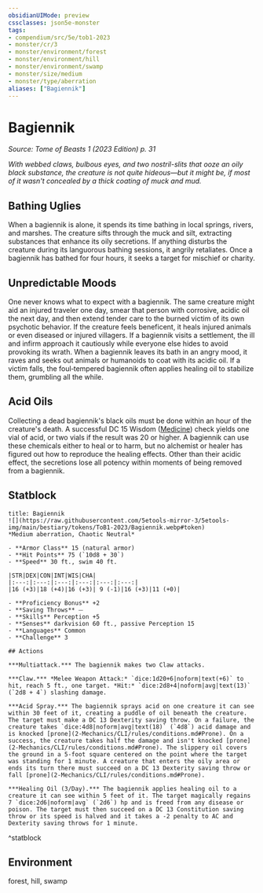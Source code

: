 ```yaml
---
obsidianUIMode: preview
cssclasses: json5e-monster
tags:
- compendium/src/5e/tob1-2023
- monster/cr/3
- monster/environment/forest
- monster/environment/hill
- monster/environment/swamp
- monster/size/medium
- monster/type/aberration
aliases: ["Bagiennik"]
---
```

# Bagiennik
*Source: Tome of Beasts 1 (2023 Edition) p. 31*  

*With webbed claws, bulbous eyes, and two nostril-slits that ooze an oily black substance, the creature is not quite hideous—but it might be, if most of it wasn't concealed by a thick coating of muck and mud.*

## Bathing Uglies

When a bagiennik is alone, it spends its time bathing in local springs, rivers, and marshes. The creature sifts through the muck and silt, extracting substances that enhance its oily secretions. If anything disturbs the creature during its languorous bathing sessions, it angrily retaliates. Once a bagiennik has bathed for four hours, it seeks a target for mischief or charity.

## Unpredictable Moods

One never knows what to expect with a bagiennik. The same creature might aid an injured traveler one day, smear that person with corrosive, acidic oil the next day, and then extend tender care to the burned victim of its own psychotic behavior. If the creature feels beneficent, it heals injured animals or even diseased or injured villagers. If a bagiennik visits a settlement, the ill and infirm approach it cautiously while everyone else hides to avoid provoking its wrath. When a bagiennik leaves its bath in an angry mood, it raves and seeks out animals or humanoids to coat with its acidic oil. If a victim falls, the foul‑tempered bagiennik often applies healing oil to stabilize them, grumbling all the while.

## Acid Oils

Collecting a dead bagiennik's black oils must be done within an hour of the creature's death. A successful DC 15 Wisdom ([Medicine](2-Mechanics/CLI/rules/skills.md#Medicine)) check yields one vial of acid, or two vials if the result was 20 or higher. A bagiennik can use these chemicals either to heal or to harm, but no alchemist or healer has figured out how to reproduce the healing effects. Other than their acidic effect, the secretions lose all potency within moments of being removed from a bagiennik.

## Statblock

```ad-statblock
title: Bagiennik
![](https://raw.githubusercontent.com/5etools-mirror-3/5etools-img/main/bestiary/tokens/ToB1-2023/Bagiennik.webp#token)
*Medium aberration, Chaotic Neutral*

- **Armor Class** 15 (natural armor)
- **Hit Points** 75 (`10d8 + 30`)
- **Speed** 30 ft., swim 40 ft.

|STR|DEX|CON|INT|WIS|CHA|
|:---:|:---:|:---:|:---:|:---:|:---:|
|16 (+3)|18 (+4)|16 (+3)| 9 (-1)|16 (+3)|11 (+0)|

- **Proficiency Bonus** +2
- **Saving Throws** ⏤
- **Skills** Perception +5
- **Senses** darkvision 60 ft., passive Perception 15
- **Languages** Common
- **Challenge** 3

## Actions

***Multiattack.*** The bagiennik makes two Claw attacks.

***Claw.*** *Melee Weapon Attack:* `dice:1d20+6|noform|text(+6)` to hit, reach 5 ft., one target. *Hit:* `dice:2d8+4|noform|avg|text(13)` (`2d8 + 4`) slashing damage.

***Acid Spray.*** The bagiennik sprays acid on one creature it can see within 30 feet of it, creating a puddle of oil beneath the creature. The target must make a DC 13 Dexterity saving throw. On a failure, the creature takes `dice:4d8|noform|avg|text(18)` (`4d8`) acid damage and is knocked [prone](2-Mechanics/CLI/rules/conditions.md#Prone). On a success, the creature takes half the damage and isn't knocked [prone](2-Mechanics/CLI/rules/conditions.md#Prone). The slippery oil covers the ground in a 5-foot square centered on the point where the target was standing for 1 minute. A creature that enters the oily area or ends its turn there must succeed on a DC 13 Dexterity saving throw or fall [prone](2-Mechanics/CLI/rules/conditions.md#Prone).

***Healing Oil (3/Day).*** The bagiennik applies healing oil to a creature it can see within 5 feet of it. The target magically regains 7 `dice:2d6|noform|avg` (`2d6`) hp and is freed from any disease or poison. The target must then succeed on a DC 13 Constitution saving throw or its speed is halved and it takes a -2 penalty to AC and Dexterity saving throws for 1 minute.
```
^statblock

## Environment

forest, hill, swamp